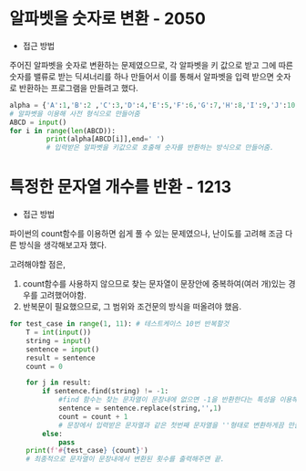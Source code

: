 # 알파벳을 숫자로 변환 - 2050
- 접근 방법

주어진 알파벳을 숫자로 변환하는 문제였으므로,
각 알파벳을 키 값으로 받고  그에 따른 숫자를 밸류로 받는 딕셔너리를 하나 만들어서 이를 통해서 알파벳을 입력 받으면 숫자로 반환하는 프로그램을 만들려고 했다.

```python
alpha = {'A':1,'B':2 ,'C':3,'D':4,'E':5,'F':6,'G':7,'H':8,'I':9,'J':10,'K':11,'L':12,'M':13,'N':14,'O':15,'P':16,'Q':17,'R':18,'S':19,'T':20,'U':21,'V':22,'W':23,'X':24,'Y':25,'Z':26}
# 알파벳을 이용해 사전 형식으로 만들어줌
ABCD = input()
for i in range(len(ABCD)):
         print(alpha[ABCD[i]],end=' ')
         # 입력받은 알파벳을 키값으로 호출해 숫자를 반환하는 방식으로 만들어줌.
```

# 특정한 문자열 개수를 반환 - 1213
- 접근 방법

파이썬의 count함수를 이용하면 쉽게 풀 수 있는 문제였으나, 난이도를 고려해 조금 다른 방식을 생각해보고자 했다.

고려해야할 점은,

1. count함수를 사용하지 않으므로 찾는 문자열이 문장안에 중복하여(여러 개)있는 경우를 고려했어야함.
2. 반복문이 필요했으므로, 그 범위와 조건문의 방식을 떠올려야 했음.

```python
for test_case in range(1, 11): # 테스트케이스 10번 반복할것
    T = int(input())
    string = input()
    sentence = input()
    result = sentence
    count = 0

    for j in result:
        if sentence.find(string) != -1: 
            #find 함수는 찾는 문자열이 문장내에 없으면 -1을 반환한다는 특성을 이용해 조건문을 작성해줌.
            sentence = sentence.replace(string,'',1)
            count = count + 1
            # 문장에서 입력받은 문자열과 같은 첫번째 문자열을 ''형태로 변환하게끔 만들어주고 변환할때 마다, 그 횟수를 셀 수 있게끔 식을 구상함.
        else:
            pass
    print(f'#{test_case} {count}')
    # 최종적으로 문자열이 문장내에서 변환된 횟수를 출력해주면 끝.
```